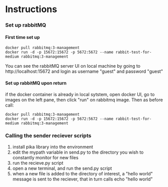 # Instructions

### Set up rabbitMQ 

#### First time set up
```
docker pull rabbitmq:3-management
docker run -d -p 15672:15672 -p 5672:5672 --name rabbit-test-for-medium rabbitmq:3-management
```
You can see the rabbitMQ server UI on local machine by going to http://localhost:15672 
and login as username "guest" and password "guest"

#### Set up rabbitMQ upon return
if the docker container is already in local sytstem, open docker UI, go to images on the left pane,
then click "run" on rabbitmq image. Then as before call:
```
docker pull rabbitmq:3-management
docker run -d -p 15672:15672 -p 5672:5672 --name rabbit-test-for-medium rabbitmq:3-management
```

### Calling the sender reciever scripts

1. install pika library into the environment
2. edit the mypath variable in send.py to the directory you wish to constantly monitor for new files
3. run the recieve.py script
4. open a new terminal, and run the send.py script
5. when a new file is added to the directory of interest, a "hello world" message is sent to the reciever, that in turn calls echo "hello world"



